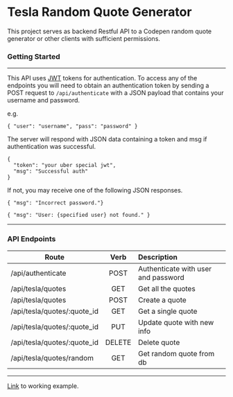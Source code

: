 # Tesla Random Quote Generator
This project serves as backend Restful API to a Codepen random quote generator or other clients with sufficient permissions.

### Getting Started
---
This API uses [JWT](jwt.io) tokens for authentication. To access any of the endpoints you will need to obtain an authentication token by sending a POST request to `/api/authenticate` with a JSON payload that contains your username and password.

e.g.
```
{ "user": "username", "pass": "password" }
```

The server will respond with JSON data containing a token and msg if authentication was successful.

```
{
  "token": "your uber special jwt",
  "msg": "Successful auth"
}
```

If not, you may receive one of the following JSON responses.

```
{ "msg": "Incorrect password."}
```

```
{ "msg": "User: {specified user} not found." }
```

---
### API Endpoints
Route | Verb | Description
--- | :---: | :---
/api/authenticate | POST | Authenticate with user and password
/api/tesla/quotes | GET | Get all the quotes
/api/tesla/quotes | POST | Create a quote
/api/tesla/quotes/:quote_id | GET | Get a single quote
/api/tesla/quotes/:quote_id  |	PUT | Update quote with new info
/api/tesla/quotes/:quote_id | DELETE |	Delete quote
/api/tesla/quotes/random | GET	| Get random quote from db

---
[Link][codepen] to working example.



[codepen]: http://codepen.io/trendsetter37/full/ZbBeGW
